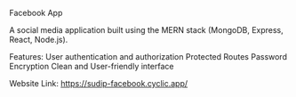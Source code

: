 Facebook App

A social media application built using the MERN stack (MongoDB, Express, React, Node.js).

Features:
User authentication and authorization
Protected Routes
Password Encryption
Clean and User-friendly interface

Website Link: https://sudip-facebook.cyclic.app/
